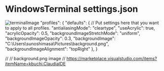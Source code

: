 # WindowsTerminal settings.json
![terminalImage](https://user-images.githubusercontent.com/65854707/83344324-1728b680-a340-11ea-8c2d-95307a1b2f32.png)
 "profiles":
    {
        "defaults":
        {
            // Put settings here that you want to apply to all profiles.
            "antialiasingMode": "cleartype",
            "useAcrylic": true,
            "acrylicOpacity": 0.5,
            "backgroundImageStretchMode": "uniform",
            "backgroundImageOpacity": 0.3,
            "backgroundImage": "C:\\Users\\sunoshimasa\\Pictures\\background.png",
            "backgroundImageAlignment": "topRight"
        },
    }

//
// background.png image 
// https://marketplace.visualstudio.com/items?itemName=kbuchi.ClaudiaIDE
